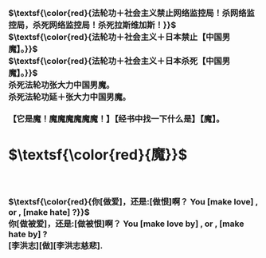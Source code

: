 <h3>
<br>$\textsf{\color{red}{法轮功＋社会主义禁止网络监控局！杀网络监控局，杀死网络监控局！杀死拉斯维加斯！}}$
<br>$\textsf{\color{red}{法轮功＋社会主义＋日本禁止【中国男魔】。}}$
<br>$\textsf{\color{red}{法轮功＋社会主义＋日本杀死【中国男魔】。}}$
<br>杀死法轮功张大力中国男魔。
<br>杀死法轮功延＋张大力中国男魔。
<br>
<br>【它是魔！魔魔魔魔魔魔！】【经书中找一下什么是】【魔】。
</h3>
<h1>
$\textsf{\color{red}{魔}}$
</h1>
<h3>
<br>
<br>$\textsf{\color{red}{你[做爱]，还是:[做恨]啊？	You [make love] , or , [make hate] ?}}$
<br>你[做被爱]，还是:[做被恨]啊？	You [make love by] , or , [make hate by] ?
<br>[李洪志][做][李洪志慈悲].	
<br>
</h3>
